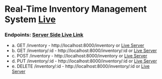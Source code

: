 # Real-Time Inventory Management System [Live](https://inventory-management-by-rakibul-wdp.netlify.app)
### Endpoints: [Server Side Live Link](https://digital-crew-assignment-a8ld.vercel.app)
- a. GET /inventory - http://localhost:8000/inventory or [Live Server](https://digital-crew-assignment-a8ld.vercel.app/inventory)
- b. GET /inventory/:id - http://localhost:8000/inventory/:id or [Live Server](https://digital-crew-assignment-a8ld.vercel.app/inventory/:id)
- c. POST /inventory - http://localhost:8000/inventory or [Live Server](https://digital-crew-assignment-a8ld.vercel.app/inventory)
- d. PUT /inventory/:id - http://localhost:8000/inventory/:id or [Live Server](https://digital-crew-assignment-a8ld.vercel.app/inventory/:id)
- e. DELETE /inventory/:id - http://localhost:8000/inventory/:id or [Live Server](https://digital-crew-assignment-a8ld.vercel.app/inventory/:id)
